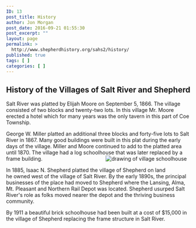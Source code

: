```yaml
---
ID: 13
post_title: History
author: Jon Morgan
post_date: 2016-09-21 01:55:30
post_excerpt: ""
layout: page
permalink: >
  http://www.shepherdhistory.org/sahs2/history/
published: true
tags: [ ]
categories: [ ]
---
```

<h2>History of the Villages of Salt River and Shepherd</h2>

<p align="left">Salt River was platted by Elijah Moore on September 5, 1866. The village consisted of two blocks and twenty-two lots. In this village Mr. Moore erected a hotel which for many years was the only tavern in this part of Coe Township.</p>

<p align="left">George W. Miller platted an additional three blocks and forty-five lots to Salt River in 1867. Many good buildings were built in this plat during the early days of the village. Miller and Moore continued to add to the platted area until 1870. The village had a log schoolhouse that was later replaced by a frame building.<img src="https://web.archive.org/web/20131126081335/http://shepherdahs.org/images/schoolhouse.png" alt="drawing of village schoolhouse" align="right" hspace="10px" /></p>

<p align="left">In 1885, Isaac N. Shepherd platted the village of Shepherd on land he owned west of the village of Salt River. By the early 1890s, the principal businesses of the place had moved to Shepherd where the Lansing, Alma, Mt. Pleasant and Northern Rail Depot was located. Shepherd usurped Salt River's role as folks moved nearer the depot and the thriving business community.</p>

By 1911 a beautiful brick schoolhouse had been built at a cost of $15,000 in the village of Shepherd replacing the frame structure in Salt River.